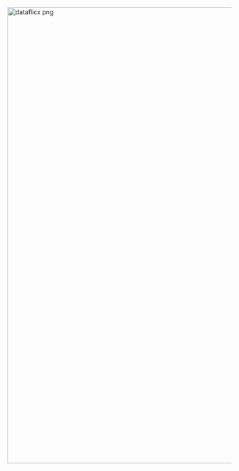 <img width="1536" height="1024" alt="dataflicx png" src="https://github.com/user-attachments/assets/d8eda2cf-9663-4b53-8934-46465323e35c" />
